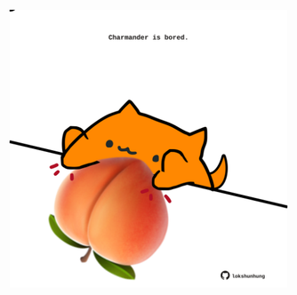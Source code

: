 <!-- built at 28/04/2025, 04:01:01 UTC -->
<p align="center">
  <img width="500" height="500" src="./ReadmeImage.svg">
</p>
